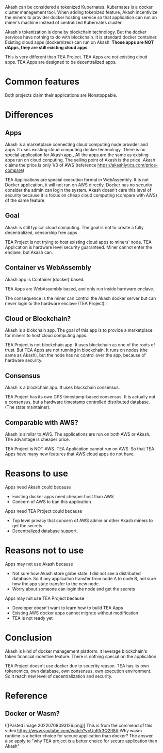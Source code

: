 Akash can be considered a tokenized Kubernates. Kubernates is a docker cluster management tool. When adding tokenized feature, Akash incentivize the miners to provider docker hosting service so that application can run on miner's machine instead of centralized Kubernates cluster.

Akash's tokenization is done by blockchain technology. But the docker services have nothing to do with blockchain. It is standard docker container. Existing cloud apps (dockernized) can run on Akash. **Those apps are NOT dApps, they are still existing cloud apps**.

This is very different than TEA Project. TEA Apps are not existing cloud apps. TEA Apps are designed to be decentralized apps.

# Common features
Both projects claim their applications are Nonstoppable.

# Differences
## Apps
Akash is a marketplace connecting cloud computing node provider and apps. It uses existing cloud computing docker technology. There is no special application for Akash app., All the apps are the same as existing apps run on cloud conputing. The selling point of Akash is the price. Akash claims the price is only 1/3 of AWS (reference https://akashlytics.com/price-compare)

TEA Applications are special execution format in WebAssembly. It is not Docker application, it will not run on AWS directly. Docker has no security consider the admin can login the system. Akash doesn't care this level of security because it is focus on cheap cloud computing (compare with AWS) of the same feature.

## Goal
Akash is still typical cloud computing. The goal is not to create a fully decentralized, censorship free apps

TEA Project is not trying to host existing cloud apps to miners' node. TEA Application is hardware level security guaranteed. Miner cannot enter the enclave, but Akash can.

## Container vs WebAssembly

Akash app is Container (docker) based. 

TEA Apps are WebAssembly based, and only run inside hardware enclave. 

The consequence is the miner can control the Akash docker server but can never login to the hardware enclave (TEA Project).

## Cloud or Blockchain?
Akash is a blokchain app. The goal of this app is to provide a marketplace for miners to host cloud computing apps. 

TEA Project is not blockchain app. It uses blockchain as one of the roots of trust. But TEA Apps are not running in blockchain. It runs on nodes (the same as Akash), but the node has no control over the app, because of hardware security.

## Consensus
Akash is a blockchain app. It uses blockchain consensus.

TEA Project has its own GPS timestamp-based consensus. It is actually not a consensus, but a hardware timestamp controlled distributed database. (The state maintainer).

## Comparable with AWS?
Akash is similar to AWS. The applications are run on both AWS or Akash. The advantage is cheaper price.

TEA Project is NOT AWS. TEA Application cannot run on AWS. So that TEA Apps have many new features that AWS cloud apps do not have. 

# Reasons to use
Apps need Akash could because
- Existing docker apps need cheaper host than AWS
- Concern of AWS to ban this application

Apps need TEA Project could because
- Top level privacy that concern of AWS admin or other Akash miners to get the secrets.
- Decentralized database support. 

# Reasons not to use
Apps may not use Akash because
- Not sure how Akash store globe state. I did not see a distributed database. So if any application transfer from node A to node B, not sure how the app state transfer to the new node.
- Worry about someone can login the node and get the secrets

Apps may not use TEA Project because
- Developer doesn't want to learn how to build TEA Apps
- Existing AWS docker apps cannot migrate without modification
- TEA is not ready yet

# Conclusion

Akash is kind of docker management platform. It leverage blockchain's token financial incentive feature. There is nothing special on the application.

TEA Project doesn't use docker due to seucrity reason. TEA has its own tokenomics, own database, own consensus, own execution environment. So it reach new level of decentralization and security.


# Reference
## Docker or Wasm?
![[Pasted image 20220708093126.png]]
This is from the commend of this video https://www.youtube.com/watch?v=UoRfr3Q2R8A
Why wasm runtime is a better choice for secure application than docker? The answer also apply to "why TEA project is a better choice for secure application than Akash"